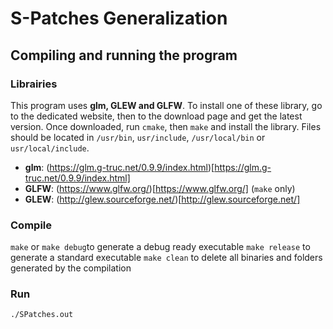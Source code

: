 # S-Patches Generalization

## Compiling and running the program

### Librairies

This program uses **glm, GLEW and GLFW**. To install one of these library, go to the dedicated website, then to the download page and get the latest version. Once downloaded, run `cmake`, then `make` and install the library. Files should be located in `/usr/bin`, `usr/include`, `/usr/local/bin` or `usr/local/include`. 

- **glm**: (https://glm.g-truc.net/0.9.9/index.html)[https://glm.g-truc.net/0.9.9/index.html]
- **GLFW**: (https://www.glfw.org/)[https://www.glfw.org/] (`make` only)
- **GLEW**: (http://glew.sourceforge.net/)[http://glew.sourceforge.net/]

### Compile

`make` or `make debug`to generate a debug ready executable
`make release` to generate a standard executable
`make clean` to delete all binaries and folders generated by the compilation

### Run
`./SPatches.out`